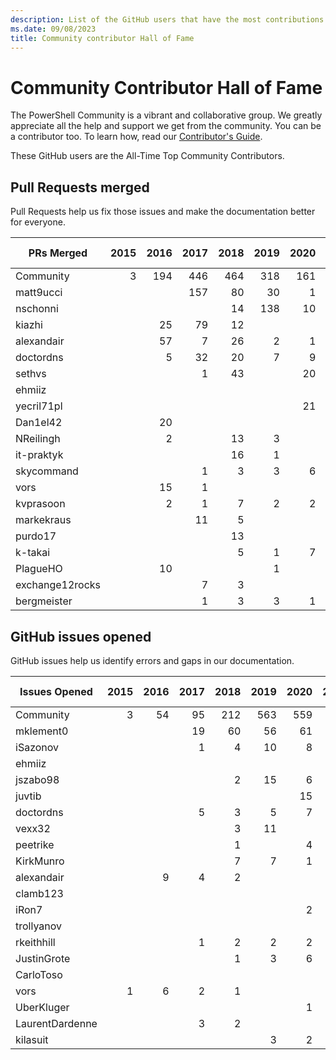 ```yaml
---
description: List of the GitHub users that have the most contributions to the PowerShell-Doc project.
ms.date: 09/08/2023
title: Community contributor Hall of Fame
---
```

# Community Contributor Hall of Fame

The PowerShell Community is a vibrant and collaborative group. We greatly appreciate all the help
and support we get from the community. You can be a contributor too. To learn how, read our
[Contributor's Guide][contrib].

These GitHub users are the All-Time Top Community Contributors.

## Pull Requests merged

Pull Requests help us fix those issues and make the documentation better for everyone.

|   PRs Merged    | 2015 | 2016 | 2017 | 2018 | 2019 | 2020 | 2021 | 2022 | 2023 | Grand Total |
| --------------- | ---: | ---: | ---: | ---: | ---: | ---: | ---: | ---: | ---: | ----------: |
| Community       |    3 |  194 |  446 |  464 |  318 |  161 |  100 |  122 |   79 |        1887 |
| matt9ucci       |      |      |  157 |   80 |   30 |    1 |    6 |      |      |         274 |
| nschonni        |      |      |      |   14 |  138 |   10 |      |      |      |         162 |
| kiazhi          |      |   25 |   79 |   12 |      |      |      |      |      |         116 |
| alexandair      |      |   57 |    7 |   26 |    2 |    1 |      |      |      |          93 |
| doctordns       |      |    5 |   32 |   20 |    7 |    9 |    5 |      |    1 |          79 |
| sethvs          |      |      |    1 |   43 |      |   20 |    1 |   10 |      |          75 |
| ehmiiz          |      |      |      |      |      |      |      |   22 |    8 |          30 |
| yecril71pl      |      |      |      |      |      |   21 |    3 |    3 |      |          27 |
| Dan1el42        |      |   20 |      |      |      |      |      |      |      |          20 |
| NReilingh       |      |    2 |      |   13 |    3 |      |      |      |      |          18 |
| it-praktyk      |      |      |      |   16 |    1 |      |      |      |      |          17 |
| skycommand      |      |      |    1 |    3 |    3 |    6 |      |    1 |    2 |          16 |
| vors            |      |   15 |    1 |      |      |      |      |      |      |          16 |
| kvprasoon       |      |    2 |    1 |    7 |    2 |    2 |    2 |      |      |          16 |
| markekraus      |      |      |   11 |    5 |      |      |      |      |      |          16 |
| purdo17         |      |      |      |   13 |      |      |      |      |      |          13 |
| k-takai         |      |      |      |    5 |    1 |    7 |      |      |      |          13 |
| PlagueHO        |      |   10 |      |      |    1 |      |      |      |      |          11 |
| exchange12rocks |      |      |    7 |    3 |      |      |    1 |      |      |          11 |
| bergmeister     |      |      |    1 |    3 |    3 |    1 |    1 |    1 |    1 |          11 |

## GitHub issues opened

GitHub issues help us identify errors and gaps in our documentation.

|  Issues Opened  | 2015 | 2016 | 2017 | 2018 | 2019 | 2020 | 2021 | 2022 | 2023 | Grand Total |
| --------------- | ---: | ---: | ---: | ---: | ---: | ---: | ---: | ---: | ---: | ----------: |
| Community       |    3 |   54 |   95 |  212 |  563 |  559 |  366 |  226 |  154 |        2232 |
| mklement0       |      |      |   19 |   60 |   56 |   61 |   28 |    8 |   11 |         243 |
| iSazonov        |      |      |    1 |    4 |   10 |    8 |    4 |    3 |      |          30 |
| ehmiiz          |      |      |      |      |      |      |      |   20 |    7 |          27 |
| jszabo98        |      |      |      |    2 |   15 |    6 |    1 |      |    1 |          25 |
| juvtib          |      |      |      |      |      |   15 |    7 |      |      |          22 |
| doctordns       |      |      |    5 |    3 |    5 |    7 |    1 |      |      |          21 |
| vexx32          |      |      |      |    3 |   11 |      |      |    3 |      |          17 |
| peetrike        |      |      |      |    1 |      |    4 |    2 |    6 |    3 |          16 |
| KirkMunro       |      |      |      |    7 |    7 |    1 |      |      |      |          15 |
| alexandair      |      |    9 |    4 |    2 |      |      |      |      |      |          15 |
| clamb123        |      |      |      |      |      |      |   14 |      |      |          14 |
| iRon7           |      |      |      |      |      |    2 |    2 |    2 |    7 |          13 |
| trollyanov      |      |      |      |      |      |      |   11 |    1 |      |          12 |
| rkeithhill      |      |      |    1 |    2 |    2 |    2 |    3 |    1 |    1 |          12 |
| JustinGrote     |      |      |      |    1 |    3 |    6 |    1 |    1 |      |          12 |
| CarloToso       |      |      |      |      |      |      |      |      |   10 |          10 |
| vors            |    1 |    6 |    2 |    1 |      |      |      |      |      |          10 |
| UberKluger      |      |      |      |      |      |    1 |    7 |    2 |      |          10 |
| LaurentDardenne |      |      |    3 |    2 |      |      |      |    5 |      |          10 |
| kilasuit        |      |      |      |      |    3 |    2 |    1 |    4 |      |          10 |

<!-- Link references -->
[contrib]: contributing/overview.md
